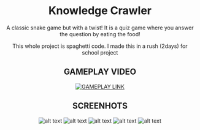 <div align="center">
 
  # Knowledge Crawler
  
  A classic snake game but with a twist! It is a quiz game where you answer the question by eating the food!
  
  This whole project is spaghetti code. I made this in a rush (2days) for school project
  
  ## GAMEPLAY VIDEO
  
  [![GAMEPLAY LINK](http://img.youtube.com/vi/TsglGxsR6Kg/0.jpg)](http://www.youtube.com/watch?v=TsglGxsR6Kg "Knowledge Crawler - Educational Classic Snake Game | Windows Form C#")
  
  ## SCREENHOTS
  ![alt text](https://i.imgur.com/yH6Bhvn.png)
  ![alt text](https://i.imgur.com/gU5eP6z.png)
  ![alt text](https://i.imgur.com/utzXPyt.png)
  ![alt text](https://i.imgur.com/9Osi0RV.png)
  ![alt text](https://i.imgur.com/Fx5JFJU.png)
</div>

